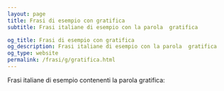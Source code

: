 ```yaml
---
layout: page
title: Frasi di esempio con gratifica 
subtitle: Frasi italiane di esempio con la parola  gratifica

og_title: Frasi di esempio con gratifica 
og_description: Frasi italiane di esempio con la parola  gratifica
og_type: website
permalink: /frasi/g/gratifica.html
---
```


Frasi italiane di esempio contenenti la parola gratifica:


